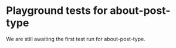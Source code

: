 # Playground tests for about-post-type
We are still awaiting the first test run for about-post-type.
